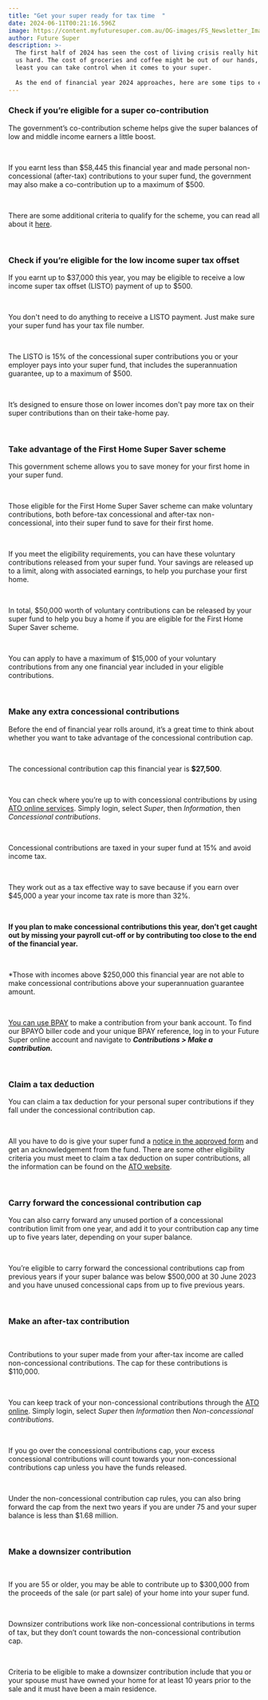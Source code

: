 ```yaml
---
title: "Get your super ready for tax time  "
date: 2024-06-11T00:21:16.596Z
image: https://content.myfuturesuper.com.au/OG-images/FS_Newsletter_Image1.png
author: Future Super
description: >-
  The first half of 2024 has seen the cost of living crisis really hit a lot of
  us hard. The cost of groceries and coffee might be out of our hands, but at
  least you can take control when it comes to your super.  
   
  As the end of financial year 2024 approaches, here are some tips to ensure you’re getting the most out of your super ahead of tax time.
---
```

### Check if you’re eligible for a super co-contribution 

The government’s co-contribution scheme helps give the super balances of low and middle income earners a little boost.  

 

If you earnt less than $58,445 this financial year and made personal non-concessional (after-tax) contributions to your super fund, the government may also make a co-contribution up to a maximum of $500. 

 

There are some additional criteria to qualify for the scheme, you can read all about it [here](https://www.ato.gov.au/individuals-and-families/super-for-individuals-and-families/super/growing-and-keeping-track-of-your-super/how-to-save-more-in-your-super/government-super-contributions/super-co-contribution). 

 

### Check if you’re eligible for the low income super tax offset  

If you earnt up to $37,000 this year, you may be eligible to receive a low income super tax offset (LISTO) payment of up to $500. 

 

You don't need to do anything to receive a LISTO payment. Just make sure your super fund has your tax file number. 

 

The LISTO is 15% of the concessional super contributions you or your employer pays into your super fund, that includes the superannuation guarantee, up to a maximum of $500.  

 

It’s designed to ensure those on lower incomes don't pay more tax on their super contributions than on their take-home pay.  

 

### Take advantage of the First Home Super Saver scheme 

This government scheme allows you to save money for your first home in your super fund. 

 

Those eligible for the First Home Super Saver scheme can make voluntary contributions, both before-tax concessional and after-tax non-concessional, into their super fund to save for their first home. 

 

If you meet the eligibility requirements, you can have these voluntary contributions released from your super fund. Your savings are released up to a limit, along with associated earnings, to help you purchase your first home. 

 

In total, $50,000 worth of voluntary contributions can be released by your super fund to help you buy a home if you are eligible for the First Home Super Saver scheme.  

 

You can apply to have a maximum of $15,000 of your voluntary contributions from any one financial year included in your eligible contributions. 

 

### Make any extra concessional contributions  

Before the end of financial year rolls around, it’s a great time to think about whether you want to take advantage of the concessional contribution cap.  

 

The concessional contribution cap this financial year is **$27,500**.  

 

You can check where you’re up to with concessional contributions by using [ATO online services](https://login.my.gov.au/las/mygov-login?execution=e1s1). Simply login, select *Super*, then *Information*, then *Concessional contributions*. 

 

Concessional contributions are taxed in your super fund at 15% and avoid income tax.  

 

They work out as a tax effective way to save because if you earn over $45,000 a year your income tax rate is more than 32%.  

 

**If you plan to make concessional contributions this year, don’t get caught out by missing your payroll cut-off or by contributing too close to the end of the financial year.**  

 

\*Those with incomes above $250,000 this financial year are not able to make concessional contributions above your superannuation guarantee amount.  

 

[You can use BPAY](<>) to make a contribution from your bank account. To find our BPAYÒ biller code and your unique BPAY reference, log in to your Future Super online account and navigate to ***Contributions > Make a contribution.*** 

 

### Claim a tax deduction 

You can claim a tax deduction for your personal super contributions if they fall under the concessional contribution cap.  

 

All you have to do is give your super fund a [notice in the approved form](https://www.ato.gov.au/forms-and-instructions/superannuation-personal-contributions-notice-of-intent-to-claim-or-vary-a-deduction) and get an acknowledgement from the fund. There are some other eligibility criteria you must meet to claim a tax deduction on super contributions, all the information can be found on the [ATO website](https://www.ato.gov.au/individuals-and-families/super-for-individuals-and-families/super/growing-and-keeping-track-of-your-super/how-to-save-more-in-your-super/personal-super-contributions#Eligibilitytoclaimadeduction). 

 

### Carry forward the concessional contribution cap 

You can also carry forward any unused portion of a concessional contribution limit from one year, and add it to your contribution cap any time up to five years later, depending on your super balance. 

 

You’re eligible to carry forward the concessional contributions cap from previous years if your super balance was below $500,000 at 30 June 2023 and you have unused concessional caps from up to five previous years.  

 

### Make an after-tax contribution 

 

Contributions to your super made from your after-tax income are called non-concessional contributions. The cap for these contributions is $110,000.  

 

You can keep track of your non-concessional contributions through the [ATO online](https://login.my.gov.au/las/mygov-login?execution=e1s1). Simply login, select *Super* then *Information* then *Non-concessional contributions*. 

 

If you go over the concessional contributions cap, your excess concessional contributions will count towards your non-concessional contributions cap unless you have the funds released.  

 

Under the non-concessional contribution cap rules, you can also bring forward the cap from the next two years if you are under 75 and your super balance is less than $1.68 million.  

 

### Make a downsizer contribution 

 

If you are 55 or older, you may be able to contribute up to $300,000 from the proceeds of the sale (or part sale) of your home into your super fund. 

 

Downsizer contributions work like non-concessional contributions in terms of tax, but they don’t count towards the non-concessional contribution cap.  

 

Criteria to be eligible to make a downsizer contribution include that you or your spouse must have owned your home for at least 10 years prior to the sale and it must have been a main residence.